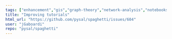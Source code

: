 ```yaml
---
tags: ["enhancement","gis","graph-theory","network-analysis","notebooks","pysal","python","spatial-network","topology","wishlist"]
title: "Improving tutorials"
html_url: "https://github.com/pysal/spaghetti/issues/604"
user: "jGaboardi"
repo: "pysal/spaghetti"
---
```


